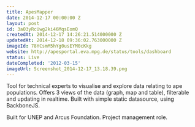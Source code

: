 ```yaml
---
title: ApesMapper
date: 2014-12-17 00:00:00 Z
layout: post
id: 3aO3yRcUwg2ki46MqsEomQ
createdAt: 2014-12-17 14:26:21.514000000 Z
updatedAt: 2014-12-18 09:36:02.763000000 Z
imageId: 78YCsmM5hYg0usEYM0cKkg
website: http://apesportal.eva.mpg.de/status/tools/dashboard
status: Live
dateCompleted: '2012-03-15'
imageUrl: Screenshot_2014-12-17_13.18.39.png
---
```


Tool for technical experts to visualise and explore data relating to ape populations. Offers 3 views of the
data (graph, map and table), filterable and updating in realtime. Built with simple static datasource, using
BackboneJS.

Built for UNEP and Arcus Foundation. Project management role.